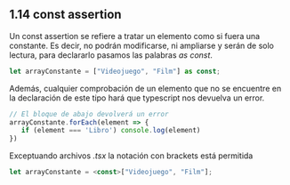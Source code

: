 ## 1.14 const assertion

Un const assertion se refiere a tratar un elemento como si fuera una
constante. Es decir, no podrán modificarse, ni ampliarse y serán de solo
lectura, para declararlo pasamos las palabras *as const*.

``` javascript
let arrayConstante = ["Videojuego", "Film"] as const;
```

Además, cualquier comprobación de un elemento que no se encuentre en la
declaración de este tipo hará que typescript nos devuelva un error.

``` javascript
// El bloque de abajo devolverá un error
arrayConstante.forEach(element => {
   if (element === 'Libro') console.log(element)
})
```

Exceptuando archivos *.tsx* la notación con brackets está permitida

``` javascript
let arrayConstante = <const>["Videojuego", "Film"];
```

